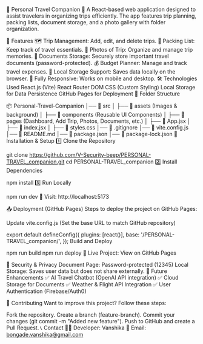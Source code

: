 📌 Personal Travel Companion
🚀 A React-based web application designed to assist travelers in organizing trips efficiently. The app features trip planning, packing lists, document storage, and a photo gallery with folder organization.


📖 Features
🗺️ Trip Management: Add, edit, and delete trips.
🎒 Packing List: Keep track of travel essentials.
📸 Photos of Trip: Organize and manage trip memories.
📂 Documents Storage: Securely store important travel documents (password-protected).
💰 Budget Planner: Manage and track travel expenses.
🔄 Local Storage Support: Saves data locally on the browser.
📱 Fully Responsive: Works on mobile and desktop.
🛠️ Technologies Used
React.js (Vite)
React Router DOM
CSS (Custom Styling)
Local Storage for Data Persistence
GitHub Pages for Deployment
📂 Folder Structure

📦 Personal-Travel-Companion
│── 📂 src
│   ├── 📂 assets (Images & background)
│   ├── 📂 components (Reusable UI Components)
│   ├── 📂 pages (Dashboard, Add Trip, Photos, Documents, etc.)
│   ├── 📜 App.jsx
│   ├── 📜 index.jsx
│   ├── 📜 styles.css
│── 📜 .gitignore
│── 📜 vite.config.js
│── 📜 README.md
│── 📜 package.json
│── 📜 package-lock.json
🚀 Installation & Setup
1️⃣ Clone the Repository


git clone https://github.com/V-Security-beep/PERSONAL-TRAVEL_companion.git
cd PERSONAL-TRAVEL_companion
2️⃣ Install Dependencies


npm install
3️⃣ Run Locally


npm run dev
🔗 Visit: http://localhost:5173

📤 Deployment (GitHub Pages)
Steps to deploy the project on GitHub Pages:

Update vite.config.js (Set the base URL to match GitHub repository)

export default defineConfig({
  plugins: [react()],
  base: '/PERSONAL-TRAVEL_companion/', 
});
Build and Deploy

npm run build
npm run deploy
📌 Live Project: View on GitHub Pages

🔐 Security & Privacy
Document Page: Password-protected (12345)
Local Storage: Saves user data but does not share externally.
🚀 Future Enhancements
✅ AI Travel Chatbot (OpenAI API integration)
✅ Cloud Storage for Documents
✅ Weather & Flight API Integration
✅ User Authentication (Firebase/Auth0)

📩 Contributing
Want to improve this project? Follow these steps:

Fork the repository.
Create a branch (feature-branch).
Commit your changes (git commit -m "Added new feature").
Push to GitHub and create a Pull Request.
📞 Contact
👩‍💻 Developer: Vanshika
📧 Email: bongade.vanshika@gmail.com


